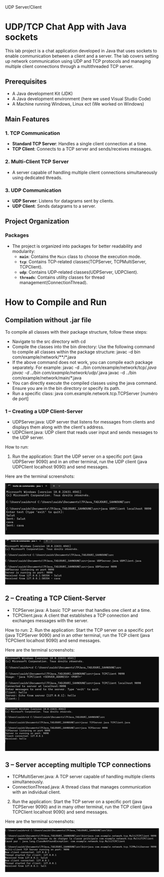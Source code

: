 UDP Server/Client  
# UDP/TCP Chat App with Java sockets  
This lab project is a chat application developed in Java that uses sockets to enable communication between a client and a server. The lab covers setting up network communication using UDP and TCP protocols and managing multiple client connections through a multithreaded TCP server.


## Prerequisites ##
* A Java development Kit (JDK)
* A Java development environment (here we used Visual Studio Code)
* A Machine running Windows, Linux ect (We worked on Windows)

## Main Features 
### 1. **TCP Communication**
- **Standard TCP Server**: Handles a single client connection at a time.
- **TCP Client**: Connects to a TCP server and sends/receives messages.

### 2. **Multi-Client TCP Server**
- A server capable of handling multiple client connections simultaneously using dedicated threads.

### 3. **UDP Communication**
- **UDP Server**: Listens for datagrams sent by clients.
- **UDP Client**: Sends datagrams to a server.


## Project Organization
### **Packages**
- The project is organized into packages for better readability and modularity:
  - **`main`**: Contains the `Main` class to choose the execution mode.
  - **`tcp`**: Contains TCP-related classes(TCPServer, TCPMultiServer, TCPClient).
  - **`udp`**: Contains UDP-related classes(UDPServer, UDPClient).
  - **`threads`**: Contains utility classes for thread management(ConnectionThread).

# How to Compile and Run
## **Compilation without .jar file**
To compile all classes with their package structure, follow these steps:
* Navigate to the src directory with cd
* Compile the classes into the bin directory: Use the following command to compile all classes within the package structure: javac -d bin com/example/network/**/*.java
* If the above command does not work, you can compile each package separately. For example: javac -d ../bin com/example/network/tcp/*.java
javac -d ../bin com/example/network/udp/*.java
javac -d ../bin com/example/network/main/*.java
* You can directly execute the compiled classes using the java command. Ensure you are in the bin directory or specify its path.
* Run a specific class: java com.example.network.tcp.TCPServer [numéro de port]



### **1 – Creating a UDP Client-Server**  

* UDPServer.java: UDP server that listens for messages from clients and displays them along with the client's address.
* UDPClient.java: UDP client that reads user input and sends messages to the UDP server.

How to run:

1. Run the application: Start the UDP server on a specific port (java UDPServer 9090) and in an other terminal, run the UDP client (java UDPClient localhost 9090) and send messages.

Here are the terminal screenshots:

![My image](images/UDP_Client.png)

![My image](images/UDP_Server.png)



## **2 – Creating a TCP Client-Server** ##

* TCPServer.java: A basic TCP server that handles one client at a time.
* TCPClient.java: A client that establishes a TCP connection and exchanges messages with the server.

How to run:
2. Run the application: Start the TCP server on a specific port (java TCPServer 9090) and in an other terminal, run the TCP client (java TCPClient localhost 9090) and send messages.

Here are the terminal screenshots:

![My image](images/TCP_Client.png)

![My image](images/TCP_Server.png)



## **3 – Server accepting multiple TCP connections** ##

* TCPMultiServer.java: A TCP server capable of handling multiple clients simultaneously.
* ConnectionThread.java: A thread class that manages communication with an individual client.


2. Run the application: Start the TCP server on a specific port (java TCPServer 9090) and in many other terminal, run the TCP client (java TCPClient localhost 9090) and send messages.

Here are the terminal screenshots:

![My image](images/TCPMultiClient_Server.png)









